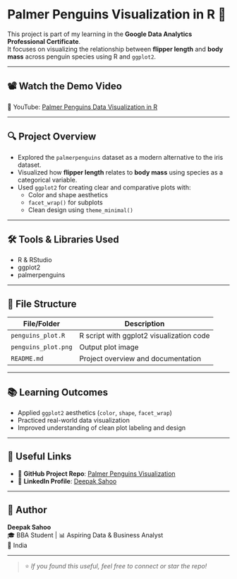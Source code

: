 # Palmer Penguins Visualization in R 🐧

This project is part of my learning in the **Google Data Analytics Professional Certificate**.  
It focuses on visualizing the relationship between **flipper length** and **body mass** across penguin species using R and `ggplot2`.

---

## 📽️ Watch the Demo Video  
🎥 YouTube: [Palmer Penguins Data Visualization in R](https://youtu.be/F6HyTCdVWxM)

---

## 🔍 Project Overview

- Explored the `palmerpenguins` dataset as a modern alternative to the iris dataset.
- Visualized how **flipper length** relates to **body mass** using species as a categorical variable.
- Used `ggplot2` for creating clear and comparative plots with:
  - Color and shape aesthetics
  - `facet_wrap()` for subplots
  - Clean design using `theme_minimal()`

---

## 🛠️ Tools & Libraries Used

- R & RStudio  
- ggplot2  
- palmerpenguins

---

## 📁 File Structure

| File/Folder                        | Description                                 |
|-----------------------------------|---------------------------------------------|
| `penguins_plot.R`                 | R script with ggplot2 visualization code    |
| `penguins_plot.png`               | Output plot image                           |
| `README.md`                       | Project overview and documentation          |

---

## 📚 Learning Outcomes

- Applied `ggplot2` aesthetics (`color`, `shape`, `facet_wrap`)
- Practiced real-world data visualization
- Improved understanding of clean plot labeling and design

---

## 📎 Useful Links

- 🔗 **GitHub Project Repo**: [Palmer Penguins Visualization](https://github.com/DeepakSahooPro/google-data-analytics-r-projects/tree/main/01-palmer-penguins-visualization)  
- 🔗 **LinkedIn Profile**: [Deepak Sahoo](https://www.linkedin.com/in/deepak-sahoo-pro)

---

## 👤 Author

**Deepak Sahoo**  
🎓 BBA Student | 📊 Aspiring Data & Business Analyst  
📍 India

---

> ⭐ *If you found this useful, feel free to connect or star the repo!*
